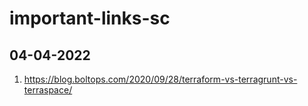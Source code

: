 # important-links-sc

## 04-04-2022

1. https://blog.boltops.com/2020/09/28/terraform-vs-terragrunt-vs-terraspace/
